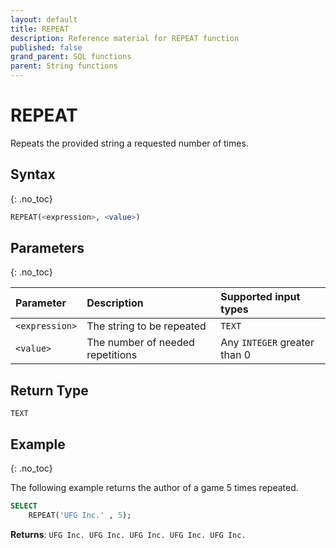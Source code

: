 ```yaml
---
layout: default
title: REPEAT
description: Reference material for REPEAT function
published: false
grand_parent: SQL functions
parent: String functions
---
```


# REPEAT

Repeats the provided string a requested number of times.

## Syntax
{: .no_toc}

```sql
REPEAT(<expression>, <value>)
```

## Parameters 
{: .no_toc}

| Parameter            | Description                  | Supported input types | 
| :-------------------- | :---------------------------|:----------------------|
| `<expression>`           | The string to be repeated | `TEXT`           |
| `<value>` | The number of needed repetitions | Any `INTEGER` greater than 0 |

## Return Type
`TEXT`

## Example
{: .no_toc}

The following example returns the author of a game 5 times repeated. 

```sql
SELECT
	REPEAT('UFG Inc.' , 5);
```

**Returns**: `UFG Inc. UFG Inc. UFG Inc. UFG Inc. UFG Inc.`
